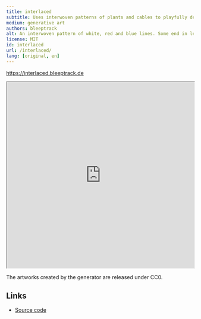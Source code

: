 ```yaml
---
title: interlaced
subtitle: Uses interwoven patterns of plants and cables to playfully demonstrate that technology and nature can coexist in harmony.
medium: generative art
authors: bleeptrack
alt: An interwoven pattern of white, red and blue lines. Some end in leaves, others in VGA plugs.
license: MIT
id: interlaced
url: /interlaced/
lang: [original, en]
---
```


<https://interlaced.bleeptrack.de>

<iframe src="https://interlaced.bleeptrack.de" width="100%" height="500" ></iframe>

The artworks created by the generator are released under CC0.

## Links

- [Source code](https://github.com/bleeptrack/interlaced)
